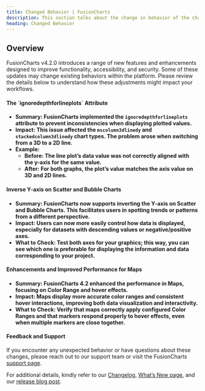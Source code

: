 ```yaml
---
title: Changed Behavior | FusionCharts
description: This section talks about the change in behavior of the charts with the latest released version.
heading: Changed Behavior
---
```


<h2>Overview</h2>

FusionCharts v4.2.0 introduces a range of new features and enhancements designed to improve functionality, accessibility, and security. Some of these updates may change existing behaviors within the platform. Please review the details below to understand how these adjustments might impact your workflows.

<h4>The `ignoredepthforlineplots` Attribute <h4>

- **Summary:** FusionCharts implemented the `ignoredepthforlineplots` attribute to prevent inconsistencies when displaying plotted values. 
- **Impact:** This issue affected the `mscolumn3dlinedy` and `stackedcolumn3dlinedy` chart types. The problem arose when switching from a 3D to a 2D line.
- **Example:**
  - **Before:** The line plot’s data value was not correctly aligned with the y-axis for the same value.
  - **After:** For both graphs, the plot’s value matches the axis value on 3D and 2D lines. 
    
<h4>Inverse Y-axis on Scatter and Bubble Charts <h4>

- **Summary:** FusionCharts now supports inverting the Y-axis on Scatter and Bubble Charts. This facilitates users in spotting trends or patterns from a different perspective.
- **Impact:** Users can now more easily control how data is displayed, especially for datasets with descending values or negative/positive axes.
- **What to Check:** Test both axes for your graphics; this way, you can see which one is preferable for displaying the information and data corresponding to your project.
    
<h4>Enhancements and Improved Performance for Maps<h4>

- **Summary:** FusionCharts 4.2 enhanced the performance in Maps, focusing on Color Range and hover effects.
- **Impact:** Maps display more accurate color ranges and consistent hover interactions, improving both data visualization and interactivity.
- **What to Check:** Verify that maps correctly apply configured Color Ranges and that markers respond properly to hover effects, even when multiple markers are close together. 
    
<h4>Feedback and Support</h4>

If you encounter any unexpected behavior or have questions about these changes, please reach out to our support team or visit the FusionCharts [support page](https://www.fusioncharts.com/contact-support).

For additional details, kindly refer to our [Changelog](https://www.fusioncharts.com/dev/upgrading/change-log/), [What’s New page](https://www.fusioncharts.com/dev/upgrading/whats-new), and our [release blog post](https://www.fusioncharts.com/blog/announcing-fusioncharts-v4-1-elevate-your-data-visualization-experience).
